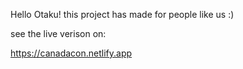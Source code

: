Hello Otaku! this project has made for people like us :)

see the live verison on:

https://canadacon.netlify.app